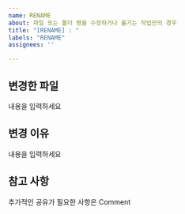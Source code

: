 ```yaml
---
name: RENAME
about: 파일 또는 폴더 명을 수정하거나 옮기는 작업만의 경우
title: "[RENAME] : "
labels: "RENAME"
assignees: ''

---
```


## 변경한 파일
내용을 입력하세요

## 변경 이유
내용을 입력하세요

## 참고 사항
추가적인 공유가 필요한 사항은 Comment
